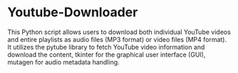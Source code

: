 # Youtube-Downloader
This Python script allows users to download both individual YouTube videos and entire playlists as audio files (MP3 format) or video files (MP4 format). It utilizes the pytube library to fetch YouTube video information and download the content, tkinter for the graphical user interface (GUI), mutagen for audio metadata handling.
